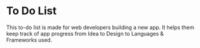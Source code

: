 # To Do List

This to-do list is made for web developers building a new app. It helps them keep track of app progress from Idea to Design to Languages & Frameworks used.